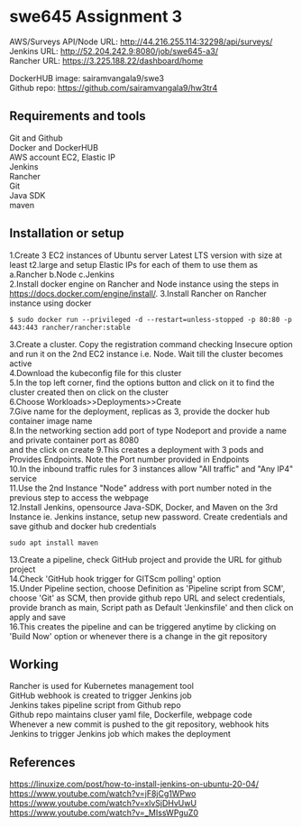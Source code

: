 # swe645 Assignment 3

AWS/Surveys API/Node URL: http://44.216.255.114:32298/api/surveys/ <br>
Jenkins URL: http://52.204.242.9:8080/job/swe645-a3/ <br>
Rancher URL: https://3.225.188.22/dashboard/home <br>

DockerHUB image: sairamvangala9/swe3<br>
Github repo: https://github.com/sairamvangala9/hw3tr4<br>

## Requirements and tools
Git and Github
<br>Docker and DockerHUB
<br>AWS account EC2, Elastic IP
<br>Jenkins
<br>Rancher
<br>Git
<br>Java SDK
<br>maven

## Installation or setup

1.Create 3 EC2 instances of Ubuntu server Latest LTS version with size at least t2.large and setup Elastic IPs for each of them to use them as <br>a.Rancher b.Node c.Jenkins <br>
2.Install docker engine on Rancher and Node instance using the steps in https://docs.docker.com/engine/install/.
3.Install Rancher on Rancher instance using docker
```commandline
$ sudo docker run --privileged -d --restart=unless-stopped -p 80:80 -p 443:443 rancher/rancher:stable
```
3.Create a cluster. Copy the registration command checking Insecure option and run it on the 2nd EC2 instance i.e. Node. Wait till the cluster becomes active<br>
4.Download the kubeconfig file for this cluster<br>
5.In the top left corner, find the options button and click on it to find the cluster created then on click on the cluster<br>
6.Choose Workloads>>Deployments>>Create<br>
7.Give name for the deployment, replicas as 3, provide the docker hub container image name<br>
8.In the networking section add port of type Nodeport and provide a name and private container port as 8080<br> and the click on create
9.This creates a deployment with 3 pods and Provides Endpoints. Note the Port number provided in Endpoints<br>
10.In the inbound traffic rules for 3 instances allow "All traffic" and "Any IP4" service<br> 
11.Use the 2nd Instance "Node" address with port number noted in the previous step to access the webpage<br>
12.Install Jenkins, opensource Java-SDK, Docker, and Maven on the 3rd Instance ie. Jenkins instance, setup new password. Create credentials and save github and docker hub credentials
```
sudo apt install maven
```
13.Create a pipeline, check GitHub project and provide the URL for github project<br>
14.Check 'GitHub hook trigger for GITScm polling' option<br>
15.Under Pipeline section, choose Definition as 'Pipeline script from SCM', choose 'Git' as SCM, then provide github repo URL and select credentials, provide branch as main, Script path as Default 'Jenkinsfile' and then click on apply and save<br>
16.This creates the pipeline and can be triggered anytime by clicking on 'Build Now' option or whenever there is a change in the git repository

## Working
Rancher is used for Kubernetes management tool<br>
GitHub webhook is created to trigger Jenkins job<br>
Jenkins takes pipeline script from Github repo<br>
Github repo maintains cluser yaml file, Dockerfile, webpage code<br>
Whenever a new commit is pushed to the git repository, webhook hits Jenkins to trigger Jenkins job which makes the deployment<br>

## References
https://linuxize.com/post/how-to-install-jenkins-on-ubuntu-20-04/ <br>
https://www.youtube.com/watch?v=jF8jCg1WPwo <br>
https://www.youtube.com/watch?v=xlvSjDHvUwU <br>
https://www.youtube.com/watch?v=_MIssWPguZ0 <br>
